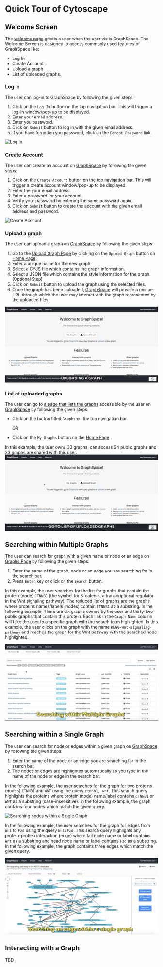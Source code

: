 # Quick Tour of Cytoscape

## Welcome Screen

The [welcome page](http://graphspace.org) greets a user when the user visits GraphSpace. The Welcome Screen is designed to access commonly used features of GraphSpace like:

- Log In
- Create Account
- Upload a graph
- List of uploaded graphs.

### Log In

The user can log-in to [GraphSpace](http://www.graphspace.org) by following the given steps:

1. Click on the `Log In` button on the top navigation bar. This will trigger a log-in window/pop-up to be displayed.
2. Enter your email address. 
3. Enter you password.
4. Click on `Submit` button to log in with the given email address.
5. If you have forgotten you password, click on the `Forgot Password` link.

![Log In](_static/gifs/gs-screenshot-user1-logging-in-with-caption.gif)

### Create Account

The user can create an account on [GraphSpace](http://www.graphspace.org) by following the given steps:

1. Click on the `Create Account` button on the top navigation bar. This will trigger a create account window/pop-up to be displayed.
2. Enter the your email address. 
3. Enter a password for your account.
4. Verify your password by entering the same password again.
5. Click on `Submit` button to create the account with the given email address and password.

![Create Account](_static/gifs/gs-screenshot-user5-creating-account-with-caption.gif)

### Upload a graph

The user can upload a graph on [GraphSpace](http://www.graphspace.org) by following the given steps:

1. Go to the [Upload Graph Page](http://www.graphspace.org/upload) by clicking on the `Upload Graph` button on [Home Page](http://www.graphspace.org/).
2. Enter a unique name for the new graph.
3. Select a CYJS file which contains the graph information.
4. Select a JSON file which contains the style information for the graph. (Optional Step)
5. Click on `Submit` button to upload the graph using the selected files.
6. Once the graph has been uploaded, [GraphSpace](http://www.graphspace.org) will provide a unique URL through which the user may interact with the graph represented by the uploaded files.

![Upload a graph](_static/gifs/gs-screenshot-user1-upload-graph-with-caption.gif)

### List of uploaded graphs

The user can go to [a page that lists the graphs](http://www.graphspace.org/graphs/) accessible by the user on [GraphSpace](http://www.graphspace.org) by following the given steps:

- Click on the button titled `Graphs` on the top navigation bar.
 
     OR

- Click on the `My Graphs` button on the [Home Page](http://www.graphspace.org/).

In this example, the user owns 33 graphs, can access 64 public graphs and 33 graphs are shared with this user.
![List of uploaded graphs](_static/gifs/gs-screenshot-user1-go-graphs-list-page-with-caption.gif)

## Searching within Multiple Graphs

The user can search for graph with a given name or node or an edge on [Graphs Page](http://www.graphspace.org/graphs/) by following the given steps:

1. Enter the name of the graph, node or an edge you are searching for in the search bar.
2. Press `Enter` key or click on the `Search` button.

In this example, the user searches for the list for graphs that contain the protein (node) `CTNNB1` (the symbol for β-catenin, a transcriptional regulator in the Wnt signaling pathway). The reduced list of graphs are the graphs where proteins names/labels (nodes) contain `CTNNB1` as a substring. In the following example, There are six graphs owned by the user and thirty-two public graphs that contain this protein. Each link in the `Graph Name` column will take the user to a specific graph with the search term highlighted. In this example, the user clicks on the graph with the name `KEGG-Wnt-signaling-pathway` and reaches the graph for the Wnt pathway with the searched node highlighted.

![Searching within Multiple Graphs](_static/gifs/gs-screenshot-user1-searching-withing-multiple-graphs-with-caption.gif)

## Searching within a Single Graph

The user can search for node or edges within a given graph on [GraphSpace](http://www.graphspace.org/) by following the given steps:

1. Enter the name of the node or an edge you are searching for in the search bar.
2. The nodes or edges are highlighted automatically as you type in the name of the node or edge in the search bar.


In the following example, the user searches for the graph for two proteins (nodes) `CTNNB1` and `WNT` using the query `ctnnb1, wnt`. This search query highlights the proteins where protein (node) name/label contains `CTNNB1` or `WNT` as a substring (case-insensitive). In the following example, the graph contains four nodes which match the given query.

![Searching nodes within a Single Graph](_static/gifs/gs-screenshot-user1-searching-nodes-within-a-single-graphs-with-caption.gif)



In the following example, the user searches for the graph for edges from `Wnt` to `Fzd` using the query `Wnt:Fzd`. This search query highlights any protein-protien interaction (edge) where tail node name or label contains `Wnt` as a substring and head node name or label contains `Fzd` as a substring. In the following example, the graph contains three edges which match the given query.

![Searching edges within a Single Graph](_static/gifs/gs-screenshot-user1-searching-edges-within-a-single-graphs-with-caption.gif)

## Interacting with a Graph

TBD
